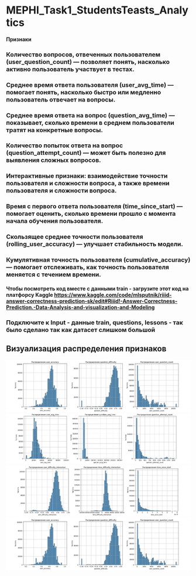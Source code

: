 # MEPHI_Task1_StudentsTeasts_Analytics


#### Признаки

### Количество вопросов, отвеченных пользователем (user_question_count) — позволяет понять, насколько активно пользователь участвует в тестах.
### Среднее время ответа пользователя (user_avg_time) — помогает понять, насколько быстро или медленно пользователь отвечает на вопросы.
### Среднее время ответа на вопрос (question_avg_time) — показывает, сколько времени в среднем пользователи тратят на конкретные вопросы.
### Количество попыток ответа на вопрос (question_attempt_count) — может быть полезно для выявления сложных вопросов.
### Интерактивные признаки: взаимодействие точности пользователя и сложности вопроса, а также времени пользователя и сложности вопроса.
### Время с первого ответа пользователя (time_since_start) — помогает оценить, сколько времени прошло с момента начала обучения пользователя.
### Скользящее среднее точности пользователя (rolling_user_accuracy) — улучшает стабильность модели.
### Кумулятивная точность пользователя (cumulative_accuracy) — помогает отслеживать, как точность пользователя меняется с течением времени.


#### Чтобы посмотреть код вместе с данными train - загрузите этот код на платфорсу Kaggle https://www.kaggle.com/code/mlsputnik/riiid-answer-correctness-prediction-sk/edit#Riiid!-Answer-Correctness-Prediction.-Data-Analysis-and-visualization-and-Modeling
### Подключите к Input - данные train, questions, lessons - так было сделано так как датасет слишком большой 


## Визуализация распределения признаков

![Распределение user_accuracy question_difficulty user_question_count](Students_Analytics_1.jpg)
![Распределение user_avg_time_avg_time question_attempt_count](Students_Analytics_2.jpg)
![Распределение difficulty interaction time_difficulty_interaction time_since_start](Students_Analytics_3.jpg)
![Распределение rolling_user_accuracy cummulative_accuracy](Students_Analytics_1.jpg)



